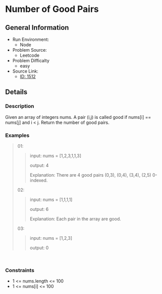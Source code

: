 # Number of Good Pairs

## General Information

- Run Environment:
  - Node
- Problem Source:
  - Leetcode
- Problem Difficalty
  - easy
- Source Link:
  - [ID: 1512](https://leetcode.com/problems/number-of-good-pairs/)

## Details

### Description

  Given an array of integers nums.
  A pair (i,j) is called good if nums[i] == nums[j] and i < j.
  Return the number of good pairs.
&nbsp;

### Examples

> 01:
>>input: nums = [1,2,3,1,1,3]
>>
>>output: 4
>>
>>Explanation: There are 4 good pairs (0,3), (0,4), (3,4), (2,5) 0-indexed.
>
> 02:
>>input: nums = [1,1,1,1]
>>
>>output: 6
>>
>>Explanation: Each pair in the array are good.
>
> 03:
>>input: nums = [1,2,3]
>>
>>output: 0

&nbsp;

### Constraints

- 1 <= nums.length <= 100
- 1 <= nums[i] <= 100
